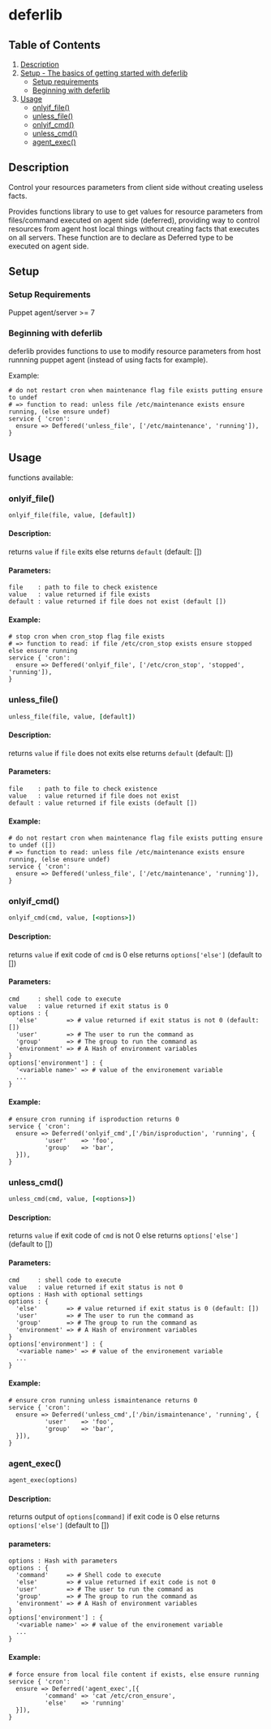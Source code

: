 # deferlib

## Table of Contents

1. [Description](#description)
1. [Setup - The basics of getting started with deferlib](#setup)
    * [Setup requirements](#setup-requirements)
    * [Beginning with deferlib](#beginning-with-deferlib)
1. [Usage](#usage)
    * [onlyif_file()](#onlyif_file)
    * [unless_file()](#unless_file)
    * [onlyif_cmd()](#onlyif_cmd)
    * [unless_cmd()](#unless_cmd)
    * [agent_exec()](#agent_exec)

## Description

Control your resources parameters from client side without creating useless facts.

Provides functions library to use to get values for resource parameters
from files/command executed on agent side (deferred), providing way to control resources
from agent host local things without creating facts that executes on all servers.
These function are to declare as Deferred type to be executed on agent side.

## Setup

### Setup Requirements

Puppet agent/server >= 7

### Beginning with deferlib

deferlib provides functions to use to modify resource parameters from host runnning
puppet agent (instead of using facts for example).

Example:
```puppet
# do not restart cron when maintenance flag file exists putting ensure to undef
# => function to read: unless file /etc/maintenance exists ensure running, (else ensure undef)
service { 'cron':
  ensure => Deffered('unless_file', ['/etc/maintenance', 'running']),
}
```

## Usage

functions available:

### onlyif_file()
```ruby
onlyif_file(file, value, [default])
```
#### Description:
returns `value` if `file` exits else returns `default` (default: [])

#### Parameters:
```
file    : path to file to check existence
value   : value returned if file exists
default : value returned if file does not exist (default [])
```

#### Example:
```puppet
# stop cron when cron_stop flag file exists
# => function to read: if file /etc/cron_stop exists ensure stopped else ensure running
service { 'cron':
  ensure => Deffered('onlyif_file', ['/etc/cron_stop', 'stopped', 'running']),
}
```

### unless_file()
```ruby
unless_file(file, value, [default])
```
#### Description:
returns `value` if `file` does not exits else returns `default` (default: [])

#### Parameters:
```
file    : path to file to check existence
value   : value returned if file does not exist
default : value returned if file exists (default [])
```

#### Example:
```puppet
# do not restart cron when maintenance flag file exists putting ensure to undef ([])
# => function to read: unless file /etc/maintenance exists ensure running, (else ensure undef)
service { 'cron':
  ensure => Deffered('unless_file', ['/etc/maintenance', 'running']),
}
```

### onlyif_cmd()
```ruby
onlyif_cmd(cmd, value, [<options>])
```
#### Description:
returns `value` if exit code of `cmd` is 0 else returns `options['else']` (default to [])

#### Parameters:
```
cmd     : shell code to execute
value   : value returned if exit status is 0
options : {
  'else'        => # value returned if exit status is not 0 (default: [])
  'user'        => # The user to run the command as	
  'group'       => # The group to run the command as
  'environment' => # A Hash of environment variables
}
options['environment'] : {
  '<variable name>' => # value of the environement variable
  ...
}
```

#### Example:
```puppet
# ensure cron running if isproduction returns 0
service { 'cron':
  ensure => Deferred('onlyif_cmd',['/bin/isproduction', 'running', {
          'user'    => 'foo',
          'group'   => 'bar',
  }]),
}
```

### unless_cmd()
```ruby
unless_cmd(cmd, value, [<options>])
```
#### Description:
returns `value` if exit code of `cmd` is not 0 else returns `options['else']` (default to [])

#### Parameters:
```
cmd     : shell code to execute
value   : value returned if exit status is not 0
options : Hash with optional settings
options : {
  'else'        => # value returned if exit status is 0 (default: [])
  'user'        => # The user to run the command as	
  'group'       => # The group to run the command as
  'environment' => # A Hash of environment variables
}
options['environment'] : {
  '<variable name>' => # value of the environement variable
  ...
}
```

#### Example:
```puppet
# ensure cron running unless ismaintenance returns 0
service { 'cron':
  ensure => Deferred('unless_cmd',['/bin/ismaintenance', 'running', {
          'user'    => 'foo',
          'group'   => 'bar',
  }]),
}
```

### agent_exec()
```ruby
agent_exec(options)
```
#### Description:
returns output of `options[command]` if exit code is 0 else returns `options['else']` (default to [])

#### parameters:
```
options : Hash with parameters
options : {
  'command'     => # Shell code to execute
  'else'        => # value returned if exit code is not 0
  'user'        => # The user to run the command as	
  'group'       => # The group to run the command as
  'environment' => # A Hash of environment variables
}
options['environment'] : {
  '<variable name>' => # value of the environement variable
  ...
}
```

#### Example:
```puppet
# force ensure from local file content if exists, else ensure running
service { 'cron':
  ensure => Deferred('agent_exec',[{
          'command' => 'cat /etc/cron_ensure',
          'else'    => 'running'
  }]),
}
```